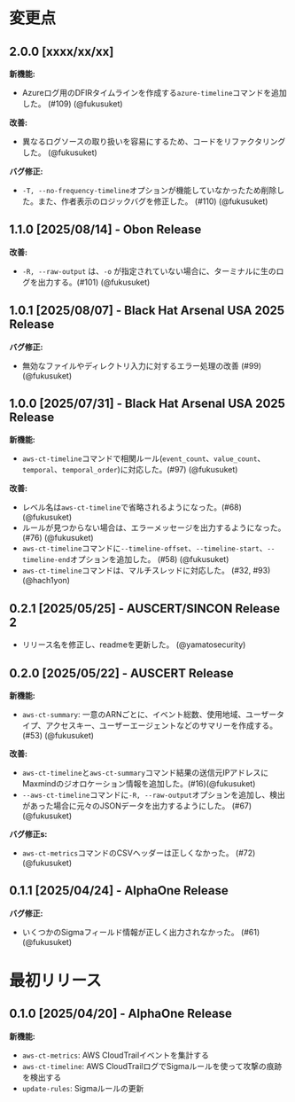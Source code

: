 # 変更点

## 2.0.0 [xxxx/xx/xx]

**新機能:**

- Azureログ用のDFIRタイムラインを作成する`azure-timeline`コマンドを追加した。 (#109) (@fukusuket)

**改善:**

- 異なるログソースの取り扱いを容易にするため、コードをリファクタリングした。 (@fukusuket)

**バグ修正:**

- `-T, --no-frequency-timeline`オプションが機能していなかったため削除した。また、作者表示のロジックバグを修正した。 (#110) (@fukusuket)

## 1.1.0 [2025/08/14] - Obon Release

**改善:**

- `-R, --raw-output` は、`-o` が指定されていない場合に、ターミナルに生のログを出力する。(#101) (@fukusuket)

## 1.0.1 [2025/08/07] - Black Hat Arsenal USA 2025 Release

**バグ修正:**

- 無効なファイルやディレクトリ入力に対するエラー処理の改善 (#99) (@fukusuket)

## 1.0.0 [2025/07/31] - Black Hat Arsenal USA 2025 Release

**新機能:**

- `aws-ct-timeline`コマンドで相関ルール(`event_count`、`value_count`、`temporal`、`temporal_order`)に対応した。(#97) (@fukusuket)

**改善:**

- レベル名は`aws-ct-timeline`で省略されるようになった。(#68) (@fukusuket)
- ルールが見つからない場合は、エラーメッセージを出力するようになった。 (#76) (@fukusuket)
- `aws-ct-timeline`コマンドに`--timeline-offset`、`--timeline-start`、`--timeline-end`オプションを追加した。 (#58) (@fukusuket)
- `aws-ct-timeline`コマンドは、マルチスレッドに対応した。 (#32, #93) (@hach1yon)

## 0.2.1 [2025/05/25] - AUSCERT/SINCON Release 2

- リリース名を修正し、readmeを更新した。 (@yamatosecurity)

## 0.2.0 [2025/05/22] - AUSCERT Release

**新機能:**

- `aws-ct-summary`: 一意のARNごとに、イベント総数、使用地域、ユーザータイプ、アクセスキー、ユーザーエージェントなどのサマリーを作成する。 (#53) (@fukusuket)

**改善:**

- `aws-ct-timeline`と`aws-ct-summary`コマンド結果の送信元IPアドレスにMaxmindのジオロケーション情報を追加した。(#16)(@fukusuket)
- `--aws-ct-timeline`コマンドに`-R, --raw-output`オプションを追加し、検出があった場合に元々のJSONデータを出力するようにした。 (#67) (@fukusuket)

**バグ修正s:**

- `aws-ct-metrics`コマンドのCSVヘッダーは正しくなかった。 (#72) (@fukusuket)

## 0.1.1 [2025/04/24] - AlphaOne Release

**バグ修正:**

- いくつかのSigmaフィールド情報が正しく出力されなかった。 (#61) (@fukusuket)

# 最初リリース

## 0.1.0 [2025/04/20] - AlphaOne Release

**新機能:**

- `aws-ct-metrics`: AWS CloudTrailイベントを集計する
- `aws-ct-timeline`: AWS CloudTrailログでSigmaルールを使って攻撃の痕跡を検出する
- `update-rules`: Sigmaルールの更新